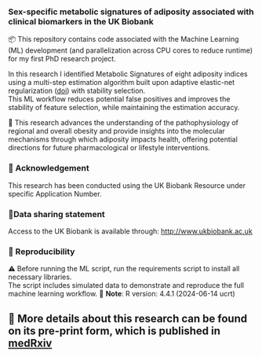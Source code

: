 ### Sex-specific metabolic signatures of adiposity associated with clinical biomarkers in the UK Biobank

📦 This repository contains code associated with the Machine Learning (ML) development (and parallelization across CPU cores to reduce runtime) for my first PhD research project.

In this research I identified Metabolic Signatures of eight adiposity indices using a multi-step estimation algorithm built upon adaptive elastic-net regularization ([doi](http://dx.doi.org/10.1080/00949655.2015.1016944)) with stability selection.  
This ML workflow reduces potential false positives and improves the stability of feature selection, while maintaining the estimation accuracy.

🧠 This research advances the understanding of the pathophysiology of regional and overall obesity and provide insights into the molecular mechanisms through which adiposity impacts health, offering potential directions for future pharmacological or lifestyle interventions.

### 🤝 Acknowledgement
This research has been conducted using the UK Biobank Resource under specific Application Number. 

### 🧬Data sharing statement
Access to the UK Biobank is available through: http://www.ukbiobank.ac.uk

### 🔁 Reproducibility
⚠️ Before running the ML script, run the requirements script to install all necessary libraries.  
The script includes simulated data to demonstrate and reproduce the full machine learning workflow.
🔔 **Note**: R version: 4.4.1 (2024-06-14 ucrt)

## 📄 More details about this research can be found on its pre-print form, which is published in [medRxiv](https://doi.org/10.1101/2025.01.23.25321010)

